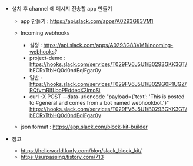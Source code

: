 

* 설치 후 channel 에 메시지 전송할 app 만들기
    * app 만들기 : https://api.slack.com/apps/A0293G83VM1
    * Incoming webhooks 
        * 설정 : https://api.slack.com/apps/A0293G83VM1/incoming-webhooks?
        * project-demo : https://hooks.slack.com/services/T029FV6J5U1/B0293GKK3GT/ bECRxTtbHQ0d0ndEqiFgar0y
        * 일반 : https://hooks.slack.com/services/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
        * curl -X POST --data-urlencode "payload={'text': 'This is posted to #general and comes from a bot named webhookbot.'}"  https://hooks.slack.com/services/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

    * json format : https://app.slack.com/block-kit-builder


* 참고
    * https://helloworld.kurly.com/blog/slack_block_kit/
    * https://surpassing.tistory.com/713
